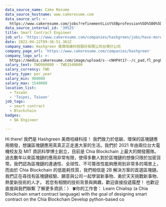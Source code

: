 ```yaml
---
data_source_name: Cake Resume
data_source_hostname: www.cakeresume.com
data_source_url: >-
  https://www.cakeresume.com/jobs?refinementList%5Bprofession%5D%5B0%5D=engineering_qa-engineer&refinementList%5Bsalary_currency%5D=TWD&range%5Bsalary_range%5D%5Bmin%5D=800096
data_source_internal_id: '39525'
title: Smart Contract Engineer
job_url: 'https://www.cakeresume.com/companies/hashgreen/jobs/have-more'
date: 2022-04-22T09:36:51.361Z
company_name: Hashgreen 美商哈綠科技股份有限公司台灣分公司
company_page_url: 'https://www.cakeresume.com/companies/hashgreen'
company_logo_url: >-
  https://media.cakeresume.com/image/upload/s--cNHP4t17--/c_pad,fl_png8,h_200,w_200/v1648224072/rpmkdjzeyjyav4zkdpmt.png
salary_text: TWD980000 - TWD1540000
salary_currency: TWD
salary_type: per_year
salary_min: 980000
salary_max: 1540000
location_list:
  - Taiwan
  - 'Taipei, Taiwan'
job_tags:
  - smart contract
  - Blockchain
badges:
  - QA Engineer

---
```


Hi there! 我們是 Hashgreen 美商哈綠科技！ 我們致力於低碳、環保的區塊鏈應用開發，想讓區塊鏈應用真真正正走進大家的生活。我們於 2021 年由兩位台大電機校友及 MIT 資訊科學博士創立，目前是 Chia Blockchain 上最大的開發團隊。 過去數年以來區塊鏈的應用非常有限，使得多數人對於區塊鏈的想像只限於加密貨幣。我們認為區塊鏈的連通性、全球性、不可篡改性能夠應用到非常多的場景上，而由於 Chia Blockchain 的低能耗性質，我們相信是 2B 解決方案的首選區塊鏈。 我們正在尋找有區塊鏈經驗、願意與公司一起學習新事物、勇於天天挑戰新事物、熱愛新技術的人才。 若您有相關的技術背景與興趣，歡迎直接投遞履歷！ 也歡迎 直接與我們聯繫 了解更多資訊：） 🍀你的工作會： Learn Chialisp (a Chia Blockchain smart contract language) with the goal of designing smart contract on the Chia Blockchain Develop python-based co